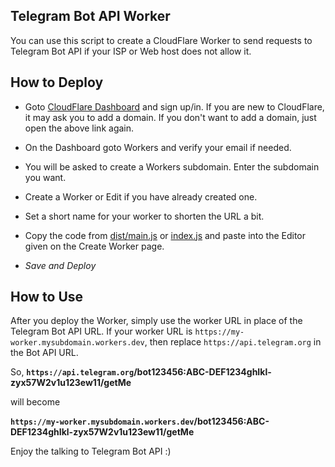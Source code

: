 ## Telegram Bot API Worker

You can use this script to create a CloudFlare Worker to send requests to Telegram Bot API if your ISP or Web host does not allow it.

## How to Deploy

- Goto [CloudFlare Dashboard](https://dash.cloudflare.com) and sign up/in. If you are new to CloudFlare, it may ask you to add a domain. If you don't want to add a domain, just open the above link again.

- On the Dashboard goto Workers and verify your email if needed.
- You will be asked to create a Workers subdomain. Enter the subdomain you want.
- Create a Worker or Edit if you have already created one.
- Set a short name for your worker to shorten the URL a bit.
- Copy the code from [dist/main.js](https://github.com/manzoorwanijk/telegram-bot-api-worker/raw/master/dist/main.js) or [index.js](https://github.com/manzoorwanijk/telegram-bot-api-worker/raw/master/index.js) and paste into the Editor given on the Create Worker page.
- *Save and Deploy*

## How to Use
After you deploy the Worker, simply use the worker URL in place of the Telegram Bot API URL. If your worker URL is `https://my-worker.mysubdomain.workers.dev`, then replace `https://api.telegram.org` in the Bot API URL.

So,
**`https://api.telegram.org`/bot123456:ABC-DEF1234ghIkl-zyx57W2v1u123ew11/getMe**

will become

**`https://my-worker.mysubdomain.workers.dev`/bot123456:ABC-DEF1234ghIkl-zyx57W2v1u123ew11/getMe**

Enjoy the talking to Telegram Bot API :)
